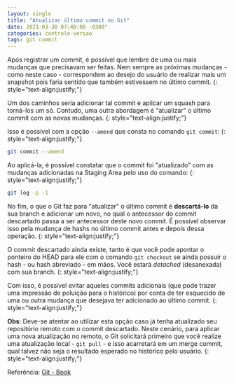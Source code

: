 ```yaml
---
layout: single
title: "Atualizar último commit no Git"
date: 2021-03-30 07:40:00 -0300"
categories: controle-versao
tags: git commit
---
```


Após registrar um commit, é possível que lembre de uma ou mais mudanças que precisavam ser feitas. Nem sempre as próximas mudanças - como neste caso - correspondem ao desejo do usuário de realizar mais um snapshot pois faria sentido que também estivessem no último commit.
{: style="text-align:justify;"}

Um dos caminhos seria adicionar tal commit e aplicar um squash para torná-los um só. Contudo, uma outra abordagem é "atualizar" o último commit com as novas mudanças.
{: style="text-align:justify;"}

Isso é possível com a opção `--amend` que consta no comando `git commit`:
{: style="text-align:justify;"}

```bash
git commit --amend
```

Ao aplicá-la, é possível constatar que o commit foi "atualizado" com as mudanças adicionadas na Staging Area pelo uso do comando:
{: style="text-align:justify;"}

```bash
git log -p -1
```

No fim, o que o Git faz para "atualizar" o último commit é **descartá-lo** da sua branch e adicionar um novo, no qual o antecessor do commit descartado passa a ser antecessor deste novo commit. É possível observar isso pela mudança de hashs no último commit antes e depois dessa operação.
{: style="text-align:justify;"}

O commit descartado ainda existe, tanto é que você pode apontar o ponteiro do HEAD para ele com o comando `git checkout` se ainda possuir o hash - ou hash abreviado - em mãos. Você estará _detached_ (desanexada) com sua branch.
{: style="text-align:justify;"}

Com isso, é possível evitar aqueles commits adicionais (que pode trazer uma impressão de poluição para o histórico) por conta de ter esquecido de uma ou outra mudança que desejava ter adicionado ao último commit.
{: style="text-align:justify;"}

**Obs**: Deve-se atentar ao utilizar esta opção caso já tenha atualizado seu repositório remoto com o commit descartado. Neste cenário, para aplicar uma nova atualização no remoto, o Git solicitará primeiro que você realize uma atualização local - `git pull` - e isso acarretará em um merge commit, qual talvez não seja o resultado esperado no histórico pelo usuário.
{: style="text-align:justify;"}

Referência: [Git - Book](https://git-scm.com/book/en/v2)